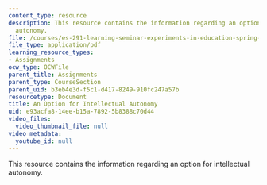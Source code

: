 ```yaml
---
content_type: resource
description: This resource contains the information regarding an option for intellectual
  autonomy.
file: /courses/es-291-learning-seminar-experiments-in-education-spring-2003/e93acfa814eeb15a78925b8388c70d44_MITES_291S03_2b_ESG.pdf
file_type: application/pdf
learning_resource_types:
- Assignments
ocw_type: OCWFile
parent_title: Assignments
parent_type: CourseSection
parent_uid: b3eb4e3d-f5c1-d417-8249-910fc247a57b
resourcetype: Document
title: An Option for Intellectual Autonomy
uid: e93acfa8-14ee-b15a-7892-5b8388c70d44
video_files:
  video_thumbnail_file: null
video_metadata:
  youtube_id: null
---
```

This resource contains the information regarding an option for intellectual autonomy.